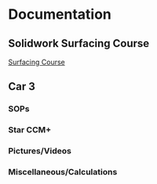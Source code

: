 # Documentation
## Solidwork Surfacing Course
[Surfacing Course](surfacing_course.md)

## Car 3

### SOPs

### Star CCM+

### Pictures/Videos

### Miscellaneous/Calculations

